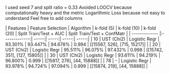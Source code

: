 I used seed 7 and split ratio = 0.33 
Avoided LOOCV because computationally heavy and the metric Logarithmic Loss because not easy to understand
Feel free to add columns 

|   Features    | Feature Selection | Algorithm  | k-fold (5)  | k-fold (10)  | k-fold (20)  | Split Train/Test + AUC | Split Train/Test + ConfMatr | 
| ------------- |:-------------:| -----:| -----:| -----:| -----:|
|	10	|	UST (Chi2)	|	Logistic Regr	| 93.301% | 93.447% | 94.678% | 0.994 | [[15567, 526], [715, 15217]] |
|	20	|	UST (Chi2)	|	Logistic Regr	| 95.511% | 96.075% | 97.432% | 0.998 | [[15742, 351], [127, 15805]] |
|	30	|	UST (Chi2)	|	Logistic Regr	| 93.611% | 94.219% | 96.800% | 0.999 | [[15817, 276], [44, 15888]] |
|	78	|	-	|	Logistic Regr	| 93.978% | 94.724% | 97.094% | 0.999 | [[15874, 219], [44, 15888]] |
